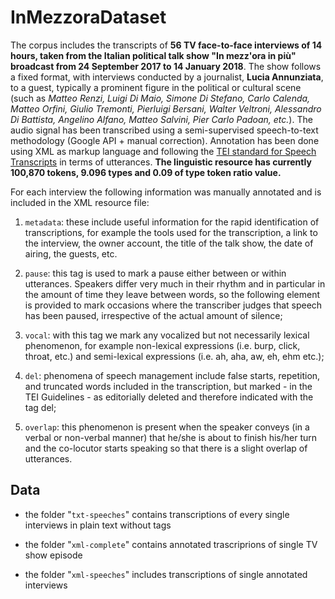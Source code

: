 # InMezzoraDataset

The corpus includes the transcripts of **56 TV face-to-face interviews of 14 hours, taken from the Italian political talk show "In mezz'ora in più" broadcast from 24 September 2017 to 14 January 2018**. The show follows a fixed format, with interviews conducted by a journalist, **Lucia Annunziata**, to a guest, typically a prominent figure in the political or cultural scene (such as _Matteo Renzi, Luigi Di Maio, Simone Di Stefano, Carlo Calenda, Matteo Orfini, Giulio Tremonti, Pierluigi Bersani, Walter Veltroni, Alessandro Di Battista, Angelino Alfano, Matteo Salvini, Pier Carlo Padoan, etc._). The audio signal has been transcribed using a semi-supervised speech-to-text methodology (Google API + manual correction). Annotation has been done using XML as markup language and following the [TEI standard for Speech Transcripts](http://www.tei-c.org/release/doc/tei-p5-doc/en/html/TS.html) in terms of utterances. **The linguistic resource has currently 100,870 tokens, 9.096 types and 0.09 of type token ratio value.**

For each interview the following information was manually annotated and is included in the XML resource file:

1. `metadata`: these include useful information for the rapid identification of transcriptions, for example the tools used for the transcription, a link to the interview, the owner account, the title of the talk show, the date of airing, the guests, etc.

2. `pause`: this tag is used to mark a pause either between or within utterances. Speakers differ very much in their rhythm and in particular in the amount of time they leave between words, so the following element is provided to mark occasions where the transcriber judges that speech has been paused, irrespective of the actual amount of silence;

3. `vocal`: with this tag we mark any vocalized but not necessarily lexical phenomenon, for example non-lexical expressions (i.e. burp, click, throat, etc.) and semi-lexical expressions (i.e. ah, aha, aw, eh, ehm etc.);

4. `del`: phenomena of speech management include false starts, repetition, and truncated words included in the transcription, but marked - in the TEI Guidelines - as editorially deleted and therefore indicated with the tag del; 

5.  `overlap`: this phenomenon is present when the speaker conveys (in a verbal or non-verbal manner) that he/she is about to finish his/her turn and the co-locutor starts speaking so that there is a slight overlap of utterances. 

## Data

- the folder "`txt-speeches`" contains transcriptions of every single interviews in plain text without tags

- the folder "`xml-complete`" contains annotated trascriprions of single TV show episode 

- the folder "`xml-speeches`" includes transcriptions of single annotated interviews 
